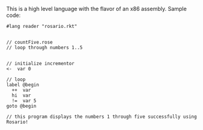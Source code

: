 This is a high level language with the flavor of an x86 assembly. Sample code:

```
#lang reader "rosario.rkt"


// countFive.rose
// loop through numbers 1..5


// initialize incrementor
<-  var 0

// loop
label @begin
  ++  var
  hi  var
  !=  var 5
goto @begin

// this program displays the numbers 1 through five successfully using Rosario!
```
